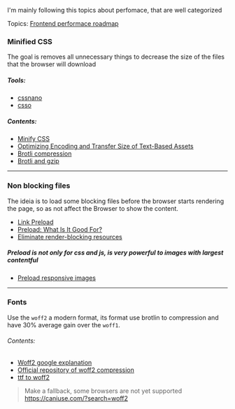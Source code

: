 I'm mainly following this topics about perfomace, that are well categorized 

Topics: [Frontend performace roadmap](https://roadmap.sh/best-practices/frontend-performance)

### Minified CSS
The goal is removes all unnecessary things to decrease the size of the files that the browser will download
##### Tools:
  - [cssnano](https://cssnano.co/) 
  - [csso](https://github.com/css/csso)

##### Contents:
  - [Minify CSS](https://web.dev/minify-css/)
  - [Optimizing Encoding and Transfer Size of Text-Based Assets](https://web.dev/optimizing-content-efficiency-optimize-encoding-and-transfer/#minification-preprocessing--context-specific-optimizations)
  - [Brotli compression](https://github.com/google/brotli)
  - [Brotli and gzip](https://tech.oyorooms.com/how-brotli-compression-gave-us-37-latency-improvement-14d41e50fee4)
---
### Non blocking files
The ideia is to load some blocking files before the browser starts rendering the page, so as not affect the Browser to show the content.

- [Link Preload](https://developer.mozilla.org/en-US/docs/Web/HTML/Attributes/rel/preload)
- [Preload: What Is It Good For?](https://www.smashingmagazine.com/2016/02/preload-what-is-it-good-for/)
- [Eliminate render-blocking resources](https://developer.chrome.com/docs/lighthouse/performance/render-blocking-resources/)

##### Preload is not only for css and js, is very powerful to images with largest contentful
- [Preload responsive images](https://web.dev/preload-responsive-images/)
---
### Fonts
Use the `woff2` a modern format, its format use brotlin to compression and have 30% average gain over the `woff1`.

###### Contents:
  - [Woff2 google explanation](https://groups.google.com/a/chromium.org/g/chromium-dev/c/j27Ou4RtvQI)
  - [Official repository of woff2 compression](https://github.com/google/woff2)
  - [ttf to woff2](https://cloudconvert.com/ttf-to-woff2)

> Make a fallback, some browsers are not yet supported https://caniuse.com/?search=woff2
